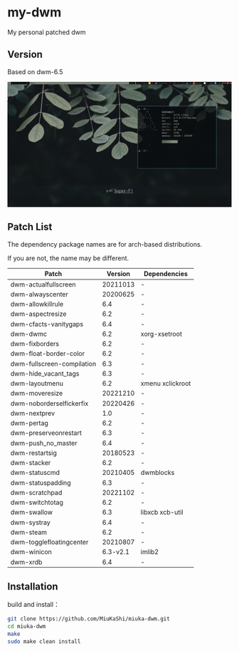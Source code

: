 # my-dwm

My personal patched dwm

## Version

Based on dwm-6.5

![screen](./picture/screen.png)

## Patch List

The dependency package names are for arch-based distributions.

If you are not, the name may be different.

| Patch                      | Version  | Dependencies     |
| -------------------------- | -------- | ---------------- |
| dwm-actualfullscreen       | 20211013 | -                |
| dwm-alwayscenter           | 20200625 | -                |
| dwm-allowkillrule          | 6.4      | -                |
| dwm-aspectresize           | 6.2      | -                |
| dwm-cfacts-vanitygaps      | 6.4      | -                |
| dwm-dwmc                   | 6.2      | xorg-xsetroot    |
| dwm-fixborders             | 6.2      | -                |
| dwm-float-border-color     | 6.2      | -                |
| dwm-fullscreen-compilation | 6.3      | -                |
| dwm-hide_vacant_tags       | 6.3      | -                |
| dwm-layoutmenu             | 6.2      | xmenu xclickroot |
| dwm-moveresize             | 20221210 | -                |
| dwm-noborderselfickerfix   | 20220426 | -                |
| dwm-nextprev               | 1.0      | -                |
| dwm-pertag                 | 6.2      | -                |
| dwm-preserveonrestart      | 6.3      | -                |
| dwm-push_no_master         | 6.4      | -                |
| dwm-restartsig             | 20180523 | -                |
| dwm-stacker                | 6.2      | -                |
| dwm-statuscmd              | 20210405 | dwmblocks        |
| dwm-statuspadding          | 6.3      | -                |
| dwm-scratchpad             | 20221102 | -                |
| dwm-switchtotag            | 6.2      | -                |
| dwm-swallow                | 6.3      | libxcb xcb-util  |
| dwm-systray                | 6.4      | -                |
| dwm-steam                  | 6.2      | -                |
| dwm-togglefloatingcenter   | 20210807 | -                |
| dwm-winicon                | 6.3-v2.1 | imlib2           |
| dwm-xrdb                   | 6.4      | -                |

## Installation

build and install：

```sh
git clone https://github.com/MiuKaShi/miuka-dwm.git
cd miuka-dwm
make
sudo make clean install
```
